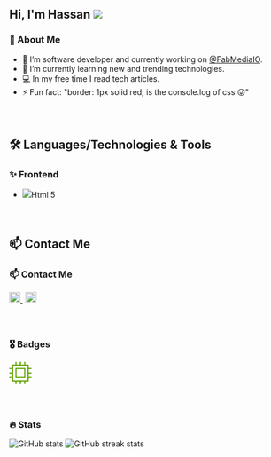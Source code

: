 ## Hi, I'm Hassan <img src="https://github.com/TheDudeThatCode/TheDudeThatCode/raw/master/Assets/Hi.gif"  height="30" />

### 🚀 About Me

- 🔭 I’m software developer and currently working on [@FabMediaIO](https://github.com/FabMediaIO "@FabMediaIO").
- 🌱 I’m currently learning new and trending technologies.
- 💻 In my free time I read tech articles.
- ⚡ Fun fact: "border: 1px solid red; is the console.log of css 😜"

#### &nbsp;

## 🛠️ Languages/Technologies & Tools

### ✨ Frontend

- <span style="transform: translateY(5px);"><img src="https://cdn.jsdelivr.net/gh/devicons/devicon/icons/html5/html5-original-wordmark.svg" height="25" /></span>Html 5


#### &nbsp;

<h2>📫 Contact Me</h2>

### 📫 Contact Me

<a href='https://twitter.com/hassankhan_wise' target="_blank" style="margin-right:5px;">
  <img src="https://cdn.jsdelivr.net/gh/devicons/devicon/icons/twitter/twitter-original.svg" width='20' height='20' />
</a>
<a href='https://www.linkedin.com/in/hassankhan-wise' target="_blank" style="margin-right:5px;">
  <img src="https://cdn.jsdelivr.net/gh/devicons/devicon/icons/linkedin/linkedin-original.svg" width='20' height='20' />          
</a>



#### &nbsp;

### 🎖️ Badges

<a href='https://docs.github.com/en/developers'>
  <img src='https://raw.githubusercontent.com/acervenky/animated-github-badges/master/assets/devbadge.gif' width='40' height='40'>
</a>

#### &nbsp;

### 🔥 Stats
![GitHub stats](https://github-readme-stats.vercel.app/api?username=hassankhan-wise&show_icons=true)  ![GitHub streak stats](https://github-readme-streak-stats.herokuapp.com/?user=hassankhan-wise)

